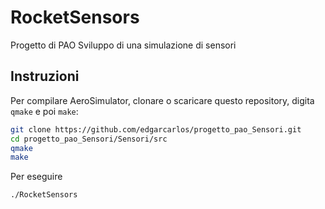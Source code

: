 # RocketSensors
Progetto di PAO
Sviluppo di una simulazione di sensori 

## Instruzioni
Per compilare AeroSimulator, clonare o scaricare questo repository, digita `qmake` e poi `make`:

```bash
git clone https://github.com/edgarcarlos/progetto_pao_Sensori.git
cd progetto_pao_Sensori/Sensori/src
qmake
make
```

Per eseguire
```bash
./RocketSensors
```







